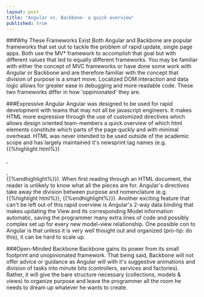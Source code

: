 ```yaml
---
layout: post
title: "Angular vs. Backbone- a quick overview"
published: true
---
```


###Why These Frameworks Exist
Both Angular and Backbone are popular frameworks that set out to tackle the problem of rapid update, single page apps. Both use the MV* framework to accomplish that goal but with different values that led to equally different frameworks. You may be familiar with either the concept of MVC frameworks or have done some work with Angular or Backbone and are therefore familiar with the concept that division of purpose is a smart move. Localized DOM interaction and data logic allows for greater ease in debugging and more readable code. These two frameworks differ in how 'oppinionated' they are.

###Expressive Angular
Angular was designed to be used for rapid development with teams that may not all be javascript engineers. It makes HTML more expressive through the use of customized directives which allows design oriented team-members a quick overview of which html elements constitute which parts of the page quckly and with minimal overhead. HTML was never intended to be used outside of the academic scope and has largely maintained it's newsprint tag names (e.g. {{%highlight html%}}<p>, <section>, <article>{{%endhighlight%}}). When first reading through an HTML document, the reader is unlikely to know what all the pieces are for. Angular's directives take away the division between purpose and nomenclature (e.g. {{%highlight html%}}<picture-gallery>, <reviews>{{%endhighlight%}}). Another exciting feature that can't be left out of this rapid overview is Angular's 2-way data binding that makes updating the View and its corresponding Model information automatic, saving the programmer many extra lines of code and possibly complex set up for every new model-view relationship. One possible con to Angular is that unless it is very well thought out and organized (pro-tip: do this), it can be hard to scale up.

###Open-Minded Backbone
Backbone gains its power from its small footprint and unopinionated framework. That being said, Backbone will not offer advice or guidance as Angular will with it's suggestive animations and division of tasks into minute bits (controllers, services and factories). Rather, it will give the bare structure necessary (collections, models & views) to organize purpose and leave the programmer all the room he needs to dream up whatever he wants to create.